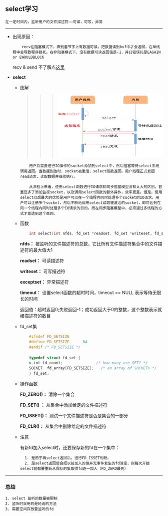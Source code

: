 ## select学习
```
在一定时间内，监听用户的文件描述符——可读，可写，异常
```
***
+ 出现原因：
    ```
        recv在阻塞模式下，直到套节字上有数据可读，把数据读到buf中才会返回，在单线程中会导致程序锁死。在非阻塞模式下，没有数据可读返回值是-1，并且错误码是EAGAIN or EWOULDBLOCK
    ```
    recv & send 不了解点[这里](./send%26recv.md)
- **select**
    + 图解
        >>>![selsct模型图](./select.png)
        ```
            用户将需要进行IO操作的socket添加到select中，然后阻塞等待select系统调用返回。当数据到达时，socket被激活，select函数返回。用户线程正式发起read请求，读取数据并继续执行。

            从流程上来看，使用select函数进行IO请求和同步阻塞模型没有太大的区别，甚至还多了添加监视socket，以及调用select函数的额外操作，效率更差。但是，使用select以后最大的优势是用户可以在一个线程内同时处理多个socket的IO请求。用户可以注册多个socket，然后不断地调用select读取被激活的socket，即可达到在同一个线程内同时处理多个IO请求的目的。而在同步阻塞模型中，必须通过多线程的方式才能达到这个目的。
        ```
    + 函数
        ```c++
            int select(int nfds, fd_set *readset, fd_set *writeset, fd_set *exceptset,struct timeval *timeout);
        ```
        **nfds：**  被监听的文件描述符的总数，它比所有文件描述符集合中的文件描述符的最大值大1

        **readset：** 可读描述符

        **writeset：** 可写描述符
    
        **exceptset：** 异常描述符
    
        **timeout：** 设置select函数的超时时间，timeout == NULL 表示等待无限长的时间

        返回值：超时返回0;失败返回-1；成功返回大于0的整数，这个整数表示就绪描述符的数目

    + fd_set集
        ```c++
            #ifndef FD_SETSIZE
            #define FD_SETSIZE      64
            #endif /* FD_SETSIZE */

            typedef struct fd_set {
            u_int fd_count;               /* how many are SET? */
            SOCKET  fd_array[FD_SETSIZE];   /* an array of SOCKETs */
            } fd_set;
        ```
    + 操作函数

        **FD_ZERO()：** 清除一个集合

        **FD_SET() ：** 从集合中添加给定的文件描述符
    
        **FD_ISSET()：** 测试一个文件描述符是否是集合的一部分
    
        **FD_CLR()：** 从集合中删除给定的文件描述符
    - 注意

        有新fd加入select时，还要保存新的fd在一个集中：

            1. 是用于再select返回后，进行FD_ISSET判断。
            2. 是select返回后会把以前加入的但并无事件发生的fd清空，则每次开始select前都要重新从保存的集取得fd逐一加入（FD_ZERO最先）
***
### 总结
    1. select 监听的数量被限制
    2. 监听时采用的是轮询的方法
    3. 需要空间存放要监听的fd
